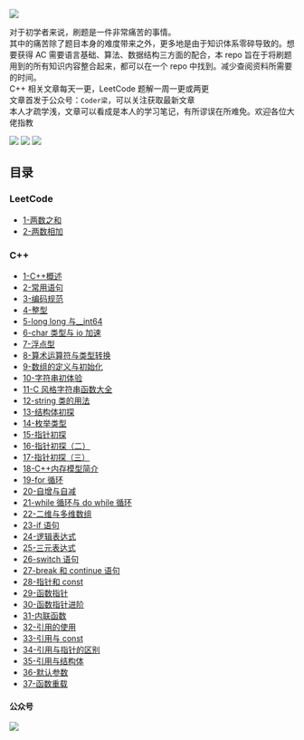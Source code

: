 ![](./resource/EasyLeetCode.png)

对于初学者来说，刷题是一件非常痛苦的事情。<br>
其中的痛苦除了题目本身的难度带来之外，更多地是由于知识体系零碎导致的。想要获得 AC 需要语言基础、算法、数据结构三方面的配合，本 repo 旨在于将刷题用到的所有知识内容整合起来，都可以在一个 repo 中找到。减少查阅资料所需要的时间。<br>
C++ 相关文章每天一更，LeetCode 题解一周一更或两更<br>
文章首发于公众号：`Coder梁`，可以关注获取最新文章<br>
本人才疏学浅，文章可以看成是本人的学习笔记，有所谬误在所难免。欢迎各位大佬指教

[![](https://img.shields.io/badge/%E5%85%AC%E4%BC%97%E5%8F%B7-Coder梁-green)](#公众号)
[![](https://img.shields.io/badge/zhihu-%E7%9F%A5%E4%B9%8E-blue)](https://www.zhihu.com/people/coderliangt)
[![](https://img.shields.io/badge/bilibili-B站-orange)](https://space.bilibili.com/266569818)

## 目录

### LeetCode

- [1-两数之和](./LeetCode/01-two%20sum.md)
- [2-两数相加](./LeetCode/02-add%20two%20number.md)

### C++

- [1-C++概述](./C++/1-概述.md)
- [2-常用语句](./C++/2-常用语句.md)
- [3-编码规范](./C++/3-谷歌编码规范.md)
- [4-整型](./C++/4-整型.md)
- [5-long long 与\_\_int64](./C++/5-long%20long与__int64.md)
- [6-char 类型与 io 加速](./C++/6-char类型与io加速.md)
- [7-浮点型](./C++/7-浮点数.md)
- [8-算术运算符与类型转换](./C++/8-算术运算符与类型转换.md)
- [9-数组的定义与初始化](./C++/9-数组的定义和初始化.md)
- [10-字符串初体验](./C++/10-字符串创建与使用.md)
- [11-C 风格字符串函数大全](./C++/11-cstring函数大全.md)
- [12-string 类的用法](./C++/12-string用法.md)
- [13-结构体初探](./C++/13-结构体初探.md)
- [14-枚举类型](./C++/14-枚举类型.md)
- [15-指针初探](./C++/15-指针初探.md)
- [16-指针初探（二）](./C++/16-指针初探（二）.md)
- [17-指针初探（三）](./C++/17-指针初探（三）.md)
- [18-C++内存模型简介](./C++/18-内存模型初探.md)
- [19-for 循环](./C++/19-for循环.md)
- [20-自增与自减](./C++/20-自增与自减.md)
- [21-while 循环与 do while 循环](./C++/21-while与do%20while循环.md)
- [22-二维与多维数组](./C++/22-二维与多维数组.md)
- [23-if 语句](./C++/23-if语句.md)
- [24-逻辑表达式](./C++/24-逻辑表达式.md)
- [25-三元表达式](./C++/25-三元表达式.md)
- [26-switch 语句](./C++/26-switch语句.md)
- [27-break 和 continue 语句](./C++/27-break和continue语句.md)
- [28-指针和 const](./C++/28-指针和const.md)
- [29-函数指针](./C++/29-函数指针.md)
- [30-函数指针进阶](./C++/30-函数指针进阶.md)
- [31-内联函数](./C++/31-内联函数.md)
- [32-引用的使用](./C++/32-引用.md)
- [33-引用与 const](./C++/33-引用与const.md)
- [34-引用与指针的区别](./C++/34-引用和指针的区别.md)
- [35-引用与结构体](./C++/35-引用结构体.md)
- [36-默认参数](./C++/36-默认参数.md)
- [37-函数重载](./C++/37-函数重载.md)

#### 公众号

![](./resource/wechat_qrcode.jpg)
